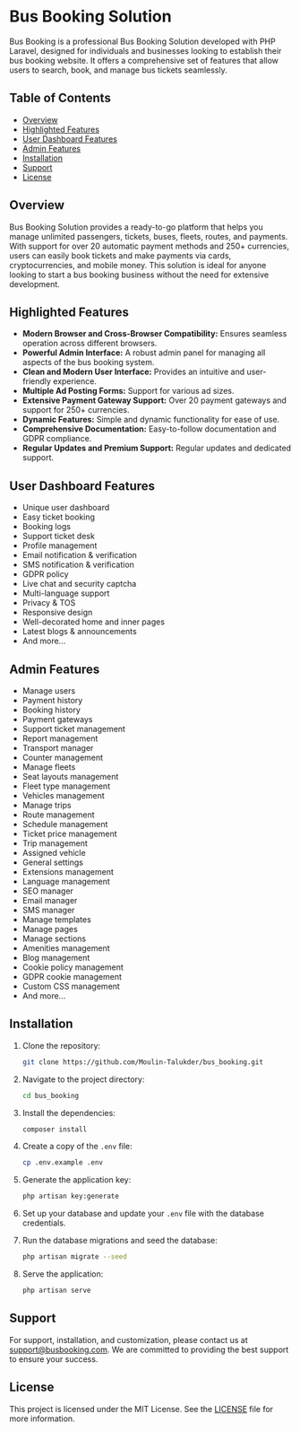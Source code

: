 # Bus Booking Solution

Bus Booking is a professional Bus Booking Solution developed with PHP Laravel, designed for individuals and businesses looking to establish their bus booking website. It offers a comprehensive set of features that allow users to search, book, and manage bus tickets seamlessly.

## Table of Contents
- [Overview](#overview)
- [Highlighted Features](#highlighted-features)
- [User Dashboard Features](#user-dashboard-features)
- [Admin Features](#admin-features)
- [Installation](#installation)
- [Support](#support)
- [License](#license)

## Overview

Bus Booking Solution provides a ready-to-go platform that helps you manage unlimited passengers, tickets, buses, fleets, routes, and payments. With support for over 20 automatic payment methods and 250+ currencies, users can easily book tickets and make payments via cards, cryptocurrencies, and mobile money. This solution is ideal for anyone looking to start a bus booking business without the need for extensive development.

## Highlighted Features
- **Modern Browser and Cross-Browser Compatibility:** Ensures seamless operation across different browsers.
- **Powerful Admin Interface:** A robust admin panel for managing all aspects of the bus booking system.
- **Clean and Modern User Interface:** Provides an intuitive and user-friendly experience.
- **Multiple Ad Posting Forms:** Support for various ad sizes.
- **Extensive Payment Gateway Support:** Over 20 payment gateways and support for 250+ currencies.
- **Dynamic Features:** Simple and dynamic functionality for ease of use.
- **Comprehensive Documentation:** Easy-to-follow documentation and GDPR compliance.
- **Regular Updates and Premium Support:** Regular updates and dedicated support.

## User Dashboard Features
- Unique user dashboard
- Easy ticket booking
- Booking logs
- Support ticket desk
- Profile management
- Email notification & verification
- SMS notification & verification
- GDPR policy
- Live chat and security captcha
- Multi-language support
- Privacy & TOS
- Responsive design
- Well-decorated home and inner pages
- Latest blogs & announcements
- And more...

## Admin Features
- Manage users
- Payment history
- Booking history
- Payment gateways
- Support ticket management
- Report management
- Transport manager
- Counter management
- Manage fleets
- Seat layouts management
- Fleet type management
- Vehicles management
- Manage trips
- Route management
- Schedule management
- Ticket price management
- Trip management
- Assigned vehicle
- General settings
- Extensions management
- Language management
- SEO manager
- Email manager
- SMS manager
- Manage templates
- Manage pages
- Manage sections
- Amenities management
- Blog management
- Cookie policy management
- GDPR cookie management
- Custom CSS management
- And more...

## Installation
1. Clone the repository:
    ```bash
    git clone https://github.com/Moulin-Talukder/bus_booking.git
    ```

2. Navigate to the project directory:
    ```bash
    cd bus_booking
    ```

3. Install the dependencies:
    ```bash
    composer install
    ```

4. Create a copy of the `.env` file:
    ```bash
    cp .env.example .env
    ```

5. Generate the application key:
    ```bash
    php artisan key:generate
    ```

6. Set up your database and update your `.env` file with the database credentials.

7. Run the database migrations and seed the database:
    ```bash
    php artisan migrate --seed
    ```

8. Serve the application:
    ```bash
    php artisan serve
    ```

## Support
For support, installation, and customization, please contact us at [support@busbooking.com](mailto:support@busbooking.com). We are committed to providing the best support to ensure your success.

## License
This project is licensed under the MIT License. See the [LICENSE](LICENSE) file for more information.
